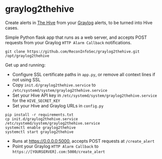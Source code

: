 # graylog2thehive

Create alerts in [The Hive](https://github.com/TheHive-Project/TheHive) from your [Graylog](https://github.com/Graylog2/graylog2-server/) alerts, to be turned into Hive cases.

Simple Python flask app that runs as a web server, and accepts POST requests from your Graylog `HTTP Alarm Callback` notifications.

```
git clone https://github.com/ReconInfoSec/graylog2thehive.git /opt/graylog2thehive
```

Get up and running:
* Configure SSL certificate paths in `app.py`, or remove all context lines if not using SSL
* Copy `init.d/graylog2thehive.service` to `/etc/systemd/system/graylog2thehive.service`
* Set your Hive API key in `/etc/systemd/system/graylog2thehive.service` for the `HIVE_SECRET_KEY`
* Set your Hive and Graylog URLs in `config.py`

```
pip install -r requirements.txt
cp init.d/graylog2thehive.service /etc/systemd/system/graylog2thehive.service
systemctl enable graylog2thehive
systemctl start graylog2thehive
```

* Runs at https://0.0.0.0:5000, accepts POST requests at `/create_alert`
* Point your Graylog `HTTP Alarm Callback` to `https://[YOURSERVER].com:5000/create_alert`
